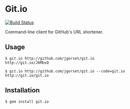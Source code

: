 # Git.io

[![Build Status](https://secure.travis-ci.org/jgorset/git.io.png)](http://travis-ci.org/jgorset/git.io)

Command-line client for GitHub's URL shortener.

## Usage

    $ git.io http://github.com/jgorset/git.io
    http://git.io/J6MbsQ

    $ git.io http://github.com/jgorset/git.io --code=git.io
    http://git.io/git.io

## Installation
  
    $ gem install git.io
